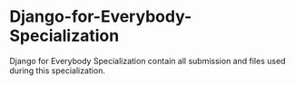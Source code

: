 # Django-for-Everybody-Specialization
Django for Everybody Specialization contain all submission and files used during this specialization. 
